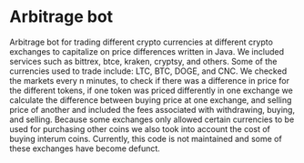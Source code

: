 # Arbitrage bot

Arbitrage bot for trading different crypto currencies at different crypto exchanges to capitalize on price differences written in Java. We included services such as bittrex, btce, kraken, cryptsy, and others. Some of the currencies used to trade include: LTC, BTC, DOGE, and CNC. We checked the markets every n minutes, to check if there was a difference in price for the different tokens, if one token was priced differently in one exchange we calculate the difference between buying price at one exchange, and selling price of another and included the fees associated with withdrawing, buying, and selling. Because some exchanges only allowed certain currencies to be used for purchasing other coins we also took into account the cost of buying interum coins. Currently, this code is not maintained and some of these exchanges have become defunct.
